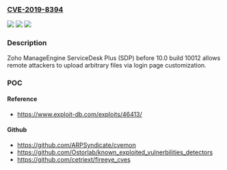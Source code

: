 ### [CVE-2019-8394](https://cve.mitre.org/cgi-bin/cvename.cgi?name=CVE-2019-8394)
![](https://img.shields.io/static/v1?label=Product&message=n%2Fa&color=blue)
![](https://img.shields.io/static/v1?label=Version&message=n%2Fa&color=blue)
![](https://img.shields.io/static/v1?label=Vulnerability&message=n%2Fa&color=brighgreen)

### Description

Zoho ManageEngine ServiceDesk Plus (SDP) before 10.0 build 10012 allows remote attackers to upload arbitrary files via login page customization.

### POC

#### Reference
- https://www.exploit-db.com/exploits/46413/

#### Github
- https://github.com/ARPSyndicate/cvemon
- https://github.com/Ostorlab/known_exploited_vulnerbilities_detectors
- https://github.com/cetriext/fireeye_cves

